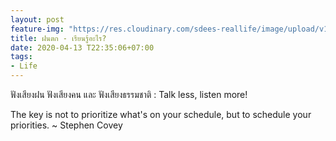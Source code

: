 ```yaml
---
layout: post
feature-img: "https://res.cloudinary.com/sdees-reallife/image/upload/v1555658919/sample_feature_img.png"
title: ฝนตก - เรียนรู้อะไร?
date: 2020-04-13 T22:35:06+07:00
tags:
- Life
---
```

ฟังเสียงฝน ฟังเสียงคน และ ฟังเสียงธรรมชาติ : Talk less, listen more!

<i class="fa fa-child" style="color:plum"></i>

The key is not to prioritize what's on your schedule, but to schedule your priorities. ~ Stephen Covey
